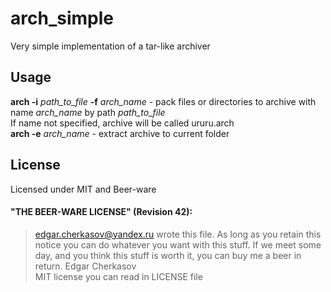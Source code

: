 # arch_simple
Very simple implementation of a tar-like archiver

## Usage
**arch -i** *path_to_file* **-f** *arch_name* - pack files or directories to archive with name *arch_name* by path *path_to_file*  
If name not specified, archive will be called ururu.arch  
**arch -e** *arch_name* - extract archive to current folder  

## License
Licensed under MIT and Beer-ware  
#### "THE BEER-WARE LICENSE" (Revision 42):
> <edgar.cherkasov@yandex.ru> wrote this file. As long as you retain this notice you can do whatever you want with this stuff. If we meet some day, and you think this stuff is worth it, you can buy me a beer in return. Edgar Cherkasov  
MIT license you can read in LICENSE file  
